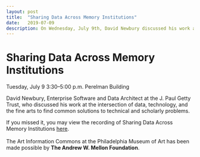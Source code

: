 ```yaml
---
layout: post
title:  "Sharing Data Across Memory Institutions"
date:   2019-07-09
description: On Wednesday, July 9th, David Newbury discussed his work at the intersection of data, technology, and the fine arts to find common solutions to technical and scholarly problems.
---
```


# Sharing Data Across Memory Institutions

Tuesday, July 9
3:30–5:00 p.m.
Perelman Building
 
David Newbury, Enterprise Software and Data Architect at the J. Paul Getty Trust, who discussed his work at the intersection of data, technology, and the fine arts to find common solutions to technical and scholarly problems.

If you missed it, you may view the recording of Sharing Data Across Memory Institutions <a href="https://drive.google.com/file/d/1Wgu8xl2P2crTBP4HxCxnQ2qbbh_ClIOJ/view?usp=sharing">here</a>.
<br><br>
The Art Information Commons at the Philadelphia Museum of Art has been made possible by <b>The Andrew W. Mellon Foundation</b>.
